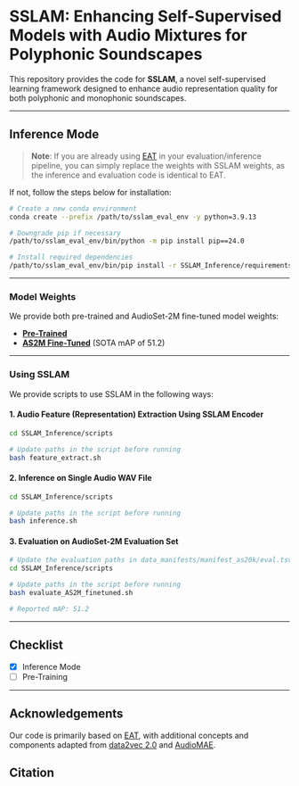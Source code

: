 

# SSLAM: Enhancing Self-Supervised Models with Audio Mixtures for Polyphonic Soundscapes



This repository provides the code for **SSLAM**, a novel self-supervised learning framework designed to enhance audio representation quality for both polyphonic and monophonic soundscapes.

---

## **Inference Mode**

> **Note**: If you are already using [EAT](https://github.com/cwx-worst-one/EAT/tree/main) in your evaluation/inference pipeline, you can simply replace the weights with SSLAM weights, as the inference and evaluation code is identical to EAT.

If not, follow the steps below for installation:

```bash
# Create a new conda environment
conda create --prefix /path/to/sslam_eval_env -y python=3.9.13

# Downgrade pip if necessary
/path/to/sslam_eval_env/bin/python -m pip install pip==24.0

# Install required dependencies
/path/to/sslam_eval_env/bin/pip install -r SSLAM_Inference/requirements_sslam_eval.txt
```

---

### **Model Weights**

We provide both pre-trained and AudioSet-2M fine-tuned model weights:

- [**Pre-Trained**](https://drive.google.com/drive/folders/1aA65-qQCHSCrkiDeLGUtn1PiEjJi5HS8?usp=sharing)
- [**AS2M Fine-Tuned**](https://drive.google.com/drive/folders/1Yy38IyksON5RJFNM7gzeQoAOSPnEIKp2?usp=sharing) (SOTA mAP of 51.2)

---

### **Using SSLAM**

We provide scripts to use SSLAM in the following ways:

#### 1. **Audio Feature (Representation) Extraction Using SSLAM Encoder**

```bash
cd SSLAM_Inference/scripts

# Update paths in the script before running
bash feature_extract.sh
```

#### 2. **Inference on Single Audio WAV File**

```bash
cd SSLAM_Inference/scripts

# Update paths in the script before running
bash inference.sh
```

#### 3. **Evaluation on AudioSet-2M Evaluation Set**

```bash
# Update the evaluation paths in data_manifests/manifest_as20k/eval.tsv
cd SSLAM_Inference/scripts

# Update paths in the script before running
bash evaluate_AS2M_finetuned.sh

# Reported mAP: 51.2
```

---


## Checklist 
- [x] Inference Mode
- [ ] Pre-Training

---

## **Acknowledgements**

Our code is primarily based on [EAT](https://github.com/cwx-worst-one/EAT/tree/main), with additional concepts and components adapted from [data2vec 2.0](https://github.com/facebookresearch/fairseq/tree/main/examples/data2vec) and [AudioMAE](https://github.com/facebookresearch/AudioMAE).


## **Citation**